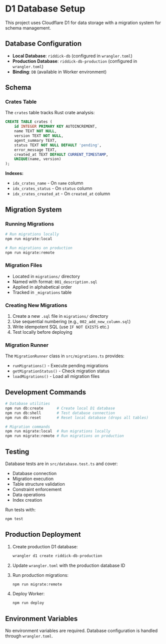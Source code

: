 # D1 Database Setup

This project uses Cloudflare D1 for data storage with a migration system for schema management.

## Database Configuration

- **Local Database**: `riddick-db` (configured in `wrangler.toml`)
- **Production Database**: `riddick-db-production` (configured in `wrangler.toml`)
- **Binding**: `DB` (available in Worker environment)

## Schema

### Crates Table

The `crates` table tracks Rust crate analysis:

```sql
CREATE TABLE crates (
    id INTEGER PRIMARY KEY AUTOINCREMENT,
    name TEXT NOT NULL,
    version TEXT NOT NULL,
    agent_summary TEXT,
    status TEXT NOT NULL DEFAULT 'pending',
    error_message TEXT,
    created_at TEXT DEFAULT CURRENT_TIMESTAMP,
    UNIQUE(name, version)
);
```

**Indexes:**
- `idx_crates_name` - On `name` column
- `idx_crates_status` - On `status` column  
- `idx_crates_created_at` - On `created_at` column

## Migration System

### Running Migrations

```bash
# Run migrations locally
npm run migrate:local

# Run migrations on production
npm run migrate:remote
```

### Migration Files

- Located in `migrations/` directory
- Named with format: `001_description.sql`
- Applied in alphabetical order
- Tracked in `_migrations` table

### Creating New Migrations

1. Create a new `.sql` file in `migrations/` directory
2. Use sequential numbering (e.g., `002_add_new_column.sql`)
3. Write idempotent SQL (use `IF NOT EXISTS` etc.)
4. Test locally before deploying

### Migration Runner

The `MigrationRunner` class in `src/migrations.ts` provides:

- `runMigrations()` - Execute pending migrations
- `getMigrationStatus()` - Check migration status
- `loadMigrations()` - Load all migration files

## Development Commands

```bash
# Database utilities
npm run db:create      # Create local D1 database
npm run db:shell       # Test database connection
npm run db:reset       # Reset local database (drops all tables)

# Migration commands
npm run migrate:local  # Run migrations locally
npm run migrate:remote # Run migrations on production
```

## Testing

Database tests are in `src/database.test.ts` and cover:

- Database connection
- Migration execution
- Table structure validation
- Constraint enforcement
- Data operations
- Index creation

Run tests with:
```bash
npm test
```

## Production Deployment

1. Create production D1 database:
   ```bash
   wrangler d1 create riddick-db-production
   ```

2. Update `wrangler.toml` with the production database ID

3. Run production migrations:
   ```bash
   npm run migrate:remote
   ```

4. Deploy Worker:
   ```bash
   npm run deploy
   ```

## Environment Variables

No environment variables are required. Database configuration is handled through `wrangler.toml`.